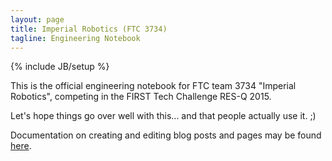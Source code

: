 ```yaml
---
layout: page
title: Imperial Robotics (FTC 3734)
tagline: Engineering Notebook
---
```

{% include JB/setup %}

This is the official engineering notebook for FTC team 3734 "Imperial Robotics", competing in the FIRST Tech Challenge RES-Q 2015.

Let's hope things go over well with this... and that people actually use it. ;)

Documentation on creating and editing blog posts and pages may be found [here](http://www.imperialrobotics.com/pages/creating-blog-posts-and-pages/index.html).
